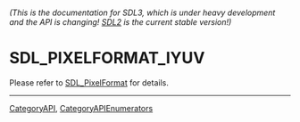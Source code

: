 ###### (This is the documentation for SDL3, which is under heavy development and the API is changing! [SDL2](https://wiki.libsdl.org/SDL2/) is the current stable version!)
# SDL_PIXELFORMAT_IYUV

Please refer to [SDL_PixelFormat](SDL_PixelFormat) for details.

----
[CategoryAPI](CategoryAPI), [CategoryAPIEnumerators](CategoryAPIEnumerators)

